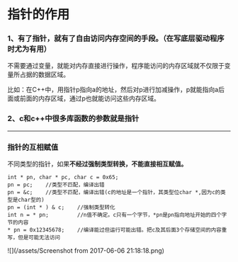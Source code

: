 # 指针的作用

### 1、有了指针，就有了自由访问内存空间的手段。（在写底层驱动程序时尤为有用）

不需要通过变量，就能对内存直接进行操作，程序能访问的内存区域就不仅限于变量所占据的数据区域。

比如：在C++中，用指针p指向a的地址，然后对p进行加减操作，p就能指向a后面或前面的内存区域，通过p也就能访问这些内存区域。

### 2、c和c++中很多库函数的参数就是指针

---

### 指针的互相赋值

不同类型的指针，如果**不经过强制类型转换，不能直接相互赋值。**

```
int * pn, char * pc, char c = 0x65;
pn = pc;    //类型不匹配，编译出错
pn = &c;    //类型不匹配，编译出错(c的地址是一个指针，其类型位char *,因为c的类型是char型的)
pn = (int * ) & c;    //强制类型转化
int n = * pn;         //n值不确定。c只有一个字节，*pn是pn指向地址开始的四个字节的内容
* pn = 0x12345678;    //编译能过但运行可能出错。把c及其后面3个存储空间的内容重写，但是可能无法访问
```

![](/assets/Screenshot from 2017-06-06 21:18:18.png)

